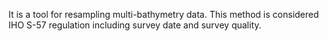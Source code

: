 It is a tool for resampling multi-bathymetry data. This method is considered IHO S-57 regulation including survey date and survey quality.
